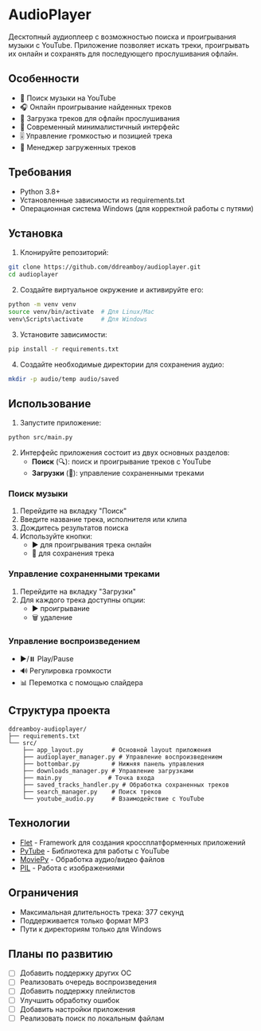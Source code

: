 # AudioPlayer

Десктопный аудиоплеер с возможностью поиска и проигрывания музыки с YouTube. Приложение позволяет искать треки, проигрывать их онлайн и сохранять для последующего прослушивания офлайн.

## Особенности

- 🎵 Поиск музыки на YouTube
- 🎧 Онлайн проигрывание найденных треков
- 💾 Загрузка треков для офлайн прослушивания
- 📱 Современный минималистичный интерфейс
- 🎚️ Управление громкостью и позицией трека
- 📂 Менеджер загруженных треков

## Требования

- Python 3.8+
- Установленные зависимости из requirements.txt
- Операционная система Windows (для корректной работы с путями)

## Установка

1. Клонируйте репозиторий:
```bash
git clone https://github.com/ddreamboy/audioplayer.git
cd audioplayer
```

2. Создайте виртуальное окружение и активируйте его:
```bash
python -m venv venv
source venv/bin/activate  # Для Linux/Mac
venv\Scripts\activate     # Для Windows
```

3. Установите зависимости:
```bash
pip install -r requirements.txt
```

4. Создайте необходимые директории для сохранения аудио:
```bash
mkdir -p audio/temp audio/saved
```

## Использование

1. Запустите приложение:
```bash
python src/main.py
```

2. Интерфейс приложения состоит из двух основных разделов:
   - **Поиск** (🔍): поиск и проигрывание треков с YouTube
   - **Загрузки** (💾): управление сохраненными треками

### Поиск музыки

1. Перейдите на вкладку "Поиск"
2. Введите название трека, исполнителя или клипа
3. Дождитесь результатов поиска
4. Используйте кнопки:
   - ▶️ для проигрывания трека онлайн
   - 💾 для сохранения трека

### Управление сохраненными треками

1. Перейдите на вкладку "Загрузки"
2. Для каждого трека доступны опции:
   - ▶️ проигрывание
   - 🗑️ удаление

### Управление воспроизведением

- ▶️/⏸️ Play/Pause
- 🔊 Регулировка громкости
- 📊 Перемотка с помощью слайдера

## Структура проекта

```
ddreamboy-audioplayer/
├── requirements.txt
└── src/
    ├── app_layout.py        # Основной layout приложения
    ├── audioplayer_manager.py # Управление воспроизведением
    ├── bottombar.py         # Нижняя панель управления
    ├── downloads_manager.py # Управление загрузками
    ├── main.py             # Точка входа
    ├── saved_tracks_handler.py # Обработка сохраненных треков
    ├── search_manager.py    # Поиск треков
    └── youtube_audio.py     # Взаимодействие с YouTube
```

## Технологии

- [Flet](https://flet.dev/) - Framework для создания кроссплатформенных приложений
- [PyTube](https://pytube.io/) - Библиотека для работы с YouTube
- [MoviePy](https://zulko.github.io/moviepy/) - Обработка аудио/видео файлов
- [PIL](https://python-pillow.org/) - Работа с изображениями

## Ограничения

- Максимальная длительность трека: 377 секунд
- Поддерживается только формат MP3
- Пути к директориям только для Windows

## Планы по развитию

- [ ] Добавить поддержку других ОС
- [ ] Реализовать очередь воспроизведения
- [ ] Добавить поддержку плейлистов
- [ ] Улучшить обработку ошибок
- [ ] Добавить настройки приложения
- [ ] Реализовать поиск по локальным файлам

